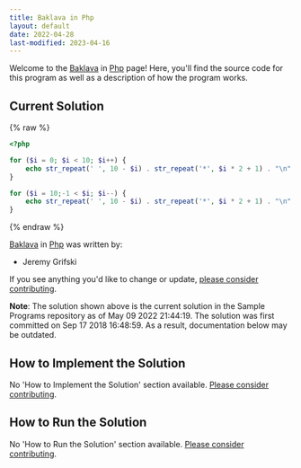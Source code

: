 ```yaml
---
title: Baklava in Php
layout: default
date: 2022-04-28
last-modified: 2023-04-16
---
```


Welcome to the [Baklava](https://sampleprograms.io/projects/baklava) in [Php](https://sampleprograms.io/languages/php) page! Here, you'll find the source code for this program as well as a description of how the program works.

## Current Solution

{% raw %}

```php
<?php

for ($i = 0; $i < 10; $i++) {
    echo str_repeat(' ', 10 - $i) . str_repeat('*', $i * 2 + 1) . "\n";
}

for ($i = 10;-1 < $i; $i--) {
    echo str_repeat(' ', 10 - $i) . str_repeat('*', $i * 2 + 1) . "\n";
}
```

{% endraw %}

[Baklava](https://sampleprograms.io/projects/baklava) in [Php](https://sampleprograms.io/languages/php) was written by:

- Jeremy Grifski

If you see anything you'd like to change or update, [please consider contributing](https://github.com/TheRenegadeCoder/sample-programs).

**Note**: The solution shown above is the current solution in the Sample Programs repository as of May 09 2022 21:44:19. The solution was first committed on Sep 17 2018 16:48:59. As a result, documentation below may be outdated.

## How to Implement the Solution

No 'How to Implement the Solution' section available. [Please consider contributing](https://github.com/TheRenegadeCoder/sample-programs-website).

## How to Run the Solution

No 'How to Run the Solution' section available. [Please consider contributing](https://github.com/TheRenegadeCoder/sample-programs-website).